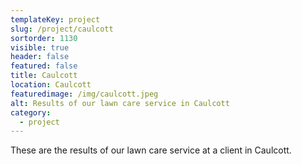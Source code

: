 ```yaml
---
templateKey: project
slug: /project/caulcott
sortorder: 1130
visible: true
header: false
featured: false
title: Caulcott
location: Caulcott
featuredimage: /img/caulcott.jpeg
alt: Results of our lawn care service in Caulcott
category:
  - project
---
```

These are the results of our lawn care service at a client in Caulcott.

